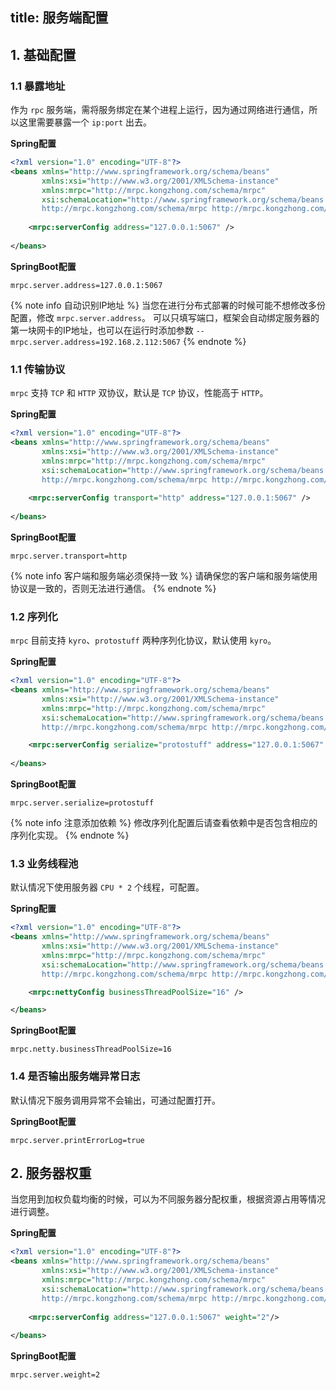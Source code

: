 title: 服务端配置
------------

## 1. 基础配置

### 1.1 暴露地址

作为 `rpc` 服务端，需将服务绑定在某个进程上运行，因为通过网络进行通信，所以这里需要暴露一个 `ip:port` 出去。

**Spring配置**

```xml
<?xml version="1.0" encoding="UTF-8"?>
<beans xmlns="http://www.springframework.org/schema/beans"
       xmlns:xsi="http://www.w3.org/2001/XMLSchema-instance"
       xmlns:mrpc="http://mrpc.kongzhong.com/schema/mrpc"
       xsi:schemaLocation="http://www.springframework.org/schema/beans http://www.springframework.org/schema/beans/spring-beans.xsd
       http://mrpc.kongzhong.com/schema/mrpc http://mrpc.kongzhong.com/schema/mrpc.xsd">
    
    <mrpc:serverConfig address="127.0.0.1:5067" />
    
</beans>
```

**SpringBoot配置**

```properties
mrpc.server.address=127.0.0.1:5067
```

{% note info 自动识别IP地址 %}
当您在进行分布式部署的时候可能不想修改多份配置，修改 `mrpc.server.address`。
可以只填写端口，框架会自动绑定服务器的第一块网卡的IP地址，也可以在运行时添加参数 `--mrpc.server.address=192.168.2.112:5067`
{% endnote %}

### 1.1 传输协议

`mrpc` 支持 `TCP` 和 `HTTP` 双协议，默认是 `TCP` 协议，性能高于 `HTTP`。

**Spring配置**

```xml
<?xml version="1.0" encoding="UTF-8"?>
<beans xmlns="http://www.springframework.org/schema/beans"
       xmlns:xsi="http://www.w3.org/2001/XMLSchema-instance"
       xmlns:mrpc="http://mrpc.kongzhong.com/schema/mrpc"
       xsi:schemaLocation="http://www.springframework.org/schema/beans http://www.springframework.org/schema/beans/spring-beans.xsd
       http://mrpc.kongzhong.com/schema/mrpc http://mrpc.kongzhong.com/schema/mrpc.xsd">
    
    <mrpc:serverConfig transport="http" address="127.0.0.1:5067" />
    
</beans>
```

**SpringBoot配置**

```properties
mrpc.server.transport=http
```

{% note info 客户端和服务端必须保持一致 %}
请确保您的客户端和服务端使用协议是一致的，否则无法进行通信。
{% endnote %}

### 1.2 序列化

`mrpc` 目前支持 `kyro`、`protostuff` 两种序列化协议，默认使用 `kyro`。

**Spring配置**

```xml
<?xml version="1.0" encoding="UTF-8"?>
<beans xmlns="http://www.springframework.org/schema/beans"
       xmlns:xsi="http://www.w3.org/2001/XMLSchema-instance"
       xmlns:mrpc="http://mrpc.kongzhong.com/schema/mrpc"
       xsi:schemaLocation="http://www.springframework.org/schema/beans http://www.springframework.org/schema/beans/spring-beans.xsd
       http://mrpc.kongzhong.com/schema/mrpc http://mrpc.kongzhong.com/schema/mrpc.xsd">

    <mrpc:serverConfig serialize="protostuff" address="127.0.0.1:5067" />
       
</beans>
```

**SpringBoot配置**

```properties
mrpc.server.serialize=protostuff
```

{% note info 注意添加依赖 %}
修改序列化配置后请查看依赖中是否包含相应的序列化实现。
{% endnote %}

### 1.3 业务线程池

默认情况下使用服务器 `CPU * 2` 个线程，可配置。

**Spring配置**

```xml
<?xml version="1.0" encoding="UTF-8"?>
<beans xmlns="http://www.springframework.org/schema/beans"
       xmlns:xsi="http://www.w3.org/2001/XMLSchema-instance"
       xmlns:mrpc="http://mrpc.kongzhong.com/schema/mrpc"
       xsi:schemaLocation="http://www.springframework.org/schema/beans http://www.springframework.org/schema/beans/spring-beans.xsd
       http://mrpc.kongzhong.com/schema/mrpc http://mrpc.kongzhong.com/schema/mrpc.xsd">

    <mrpc:nettyConfig businessThreadPoolSize="16" />

</beans>
```

**SpringBoot配置**

```properties
mrpc.netty.businessThreadPoolSize=16
```

### 1.4 是否输出服务端异常日志

默认情况下服务调用异常不会输出，可通过配置打开。

**SpringBoot配置**

```properties
mrpc.server.printErrorLog=true
```

## 2. 服务器权重

当您用到加权负载均衡的时候，可以为不同服务器分配权重，根据资源占用等情况进行调整。

**Spring配置**

```xml
<?xml version="1.0" encoding="UTF-8"?>
<beans xmlns="http://www.springframework.org/schema/beans"
       xmlns:xsi="http://www.w3.org/2001/XMLSchema-instance"
       xmlns:mrpc="http://mrpc.kongzhong.com/schema/mrpc"
       xsi:schemaLocation="http://www.springframework.org/schema/beans http://www.springframework.org/schema/beans/spring-beans.xsd
       http://mrpc.kongzhong.com/schema/mrpc http://mrpc.kongzhong.com/schema/mrpc.xsd">
    
    <mrpc:serverConfig address="127.0.0.1:5067" weight="2"/>
    
</beans>
```

**SpringBoot配置**

```properties
mrpc.server.weight=2
```

